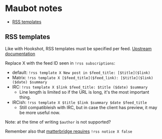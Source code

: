 # Maubot notes

<!-- START doctoc generated TOC please keep comment here to allow auto update -->
<!-- DON'T EDIT THIS SECTION, INSTEAD RE-RUN doctoc TO UPDATE -->

- [RSS templates](#rss-templates)

<!-- END doctoc generated TOC please keep comment here to allow auto update -->

## RSS templates

Like with Hookshot, RSS templates must be specified per feed.
[Upstream documentation](https://github.com/maubot/rss/blob/master/README.md#templates)

Replace X with the feed ID seen in `!rss subscriptions`:

- default: `!rss template X New post in $feed_title: [$title]($link)`
- Matrix: `!rss template X [$feed_title]($feed_link): [$title]($link) ($date) $summary`
- IRC: `!rss template X $link $feed_title: $title ($date) $summary`
  - Line length is limited so if the URL is long, it's the most important thing.
- IRCish: `!rss template X $title $link $summary $date $feed_title`
  - Still compatibleish with IRC, but in case the client has preview, it may be more useful now.

Note: at the time of writing `$author` is not supported?

Remember also that [matterbridge requires](https://github.com/42wim/matterbridge/issues/1393) `!rss notice X false`
